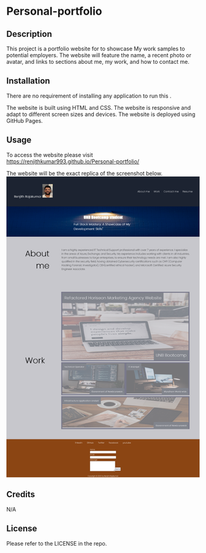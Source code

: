 # Personal-portfolio

## Description
This project is a portfolio website for to showcase My work samples to potential employers. The website will feature the  name, a recent photo or avatar, and links to sections about me, my work, and how to contact me.

## Installation
There are no requirement of installing any application to run this .

The website is built using HTML and CSS.
The website is responsive and adapt to different screen sizes and devices.
The website is deployed using GitHub Pages.


## Usage
To access the website please visit https://renjithkumar993.github.io/Personal-portfolio/

The website will be the exact replica of the screenshot below.
![Alt text](/assets/images/Sreenshot%20of%20the%20website.png "Replica of the website")








## Credits
N/A

## License
Please refer to the LICENSE in the repo.
